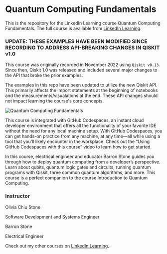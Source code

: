 # Quantum Computing Fundamentals
This is the repository for the LinkedIn Learning course Quantum Computing Fundamentals. The full course is available from [LinkedIn Learning][lil-course-url].

### UPDATE: THESE EXAMPLES HAVE BEEN MODIFIED SINCE RECORDING TO ADDRESS API-BREAKING CHANGES IN QISKIT v1.0
This course was originally recorded in November 2022 using `Qiskit v0.13`. Since then, Qiskit 1.0 was released and included several major changes to the API that broke the prior examples.

The examples in this repo have been updated to utilize the new Qiskit API. This primarily affects the import statements at the beginning of notebooks and the measurements/visualations at the end. These API changes should not impact learning the course's core concepts.

![Quantum Computing Fundamentals][lil-thumbnail-url] 

This course is integrated with GitHub Codespaces, an instant cloud developer environment that offers all the functionality of your favorite IDE without the need for any local machine setup. With GitHub Codespaces, you can get hands-on practice from any machine, at any time—all while using a tool that you’ll likely encounter in the workplace. Check out the “Using GitHub Codespaces with this course” video to learn how to get started. 


 
In this course, electrical engineer and educator Barron Stone guides you through how to deploy quantum computing from a developer’s perspective. Learn about qubits, quantum logic gates and circuits, running quantum programs with Qiskit, three common quantum algorithms, and more. This course is a perfect companion to the course Introduction to Quantum Computing.


### Instructor



Olivia Chiu Stone 
                            
Software Development and Systems Engineer


Barron Stone 
                            
Electrical Engineer

                            

Check out my other courses on [LinkedIn Learning](https://www.linkedin.com/learning/instructors/olivia-chiu-stone).

[lil-course-url]: https://www.linkedin.com/learning/quantum-computing-fundamentals?dApp=59033956&leis=LAA
[lil-thumbnail-url]: https://media.licdn.com/dms/image/D560DAQElNwQBZI4xRA/learning-public-crop_675_1200/0/1681414584066?e=2147483647&v=beta&t=LzSENj5Np9OdywRJanc78R-SdEwOSfum5bkm8WdkhHM
